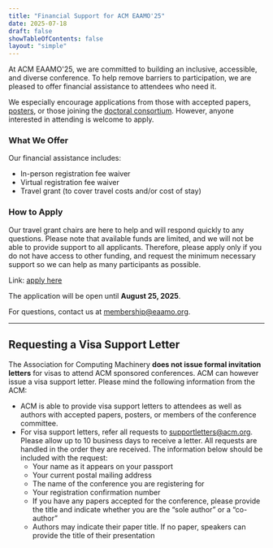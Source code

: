 ```yaml
---
title: "Financial Support for ACM EAAMO'25"
date: 2025-07-18
draft: false
showTableOfContents: false
layout: "simple"
---
```

At ACM EAAMO'25, we are committed to building an inclusive, accessible, and diverse conference. To help remove barriers to participation, we are pleased to offer financial assistance to attendees who need it.

We especially encourage applications from those with accepted papers, [posters](cfp/call_for_posters), or those joining the [doctoral consortium](cfp/call_for_doctoral_consortium). However, anyone interested in attending is welcome to apply.

### What We Offer
Our financial assistance includes:
- In-person registration fee waiver
- Virtual registration fee waiver
- Travel grant (to cover travel costs and/or cost of stay)

### How to Apply
Our travel grant chairs are here to help and will respond quickly to any questions. Please note that available funds are limited, and we will not be able to provide support to all applicants. Therefore, please apply only if you do not have access to other funding, and request the minimum necessary support so we can help as many participants as possible. 

Link: [apply here](https://docs.google.com/forms/d/e/1FAIpQLSdEwGZ43i-plZvJpbqnVLZg3uMDgNkcoGv3QbgpZTKrerE-IQ/viewform?usp=header)

The application will be open until **August 25, 2025**.

For questions, contact us at membership@eaamo.org.

- - -

## Requesting a Visa Support Letter

The Association for Computing Machinery **does not issue formal invitation letters** for visas to attend ACM sponsored conferences. ACM can however issue a visa support letter. Please mind the following information from the ACM:
- ACM is able to provide visa support letters to attendees as well as authors with accepted papers, posters, or members of the conference committee.
- For visa support letters, refer all requests to supportletters@acm.org. Please allow up to 10 business days to receive a letter. All requests are handled in the order they are received. The information below should be included with the request:
    - Your name as it appears on your passport
    - Your current postal mailing address
    - The name of the conference you are registering for
    - Your registration confirmation number
    - If you have any papers accepted for the conference, please provide the title and indicate whether you are the “sole author” or a “co-author”
    - Authors may indicate their paper title. If no paper, speakers can provide the title of their presentation
